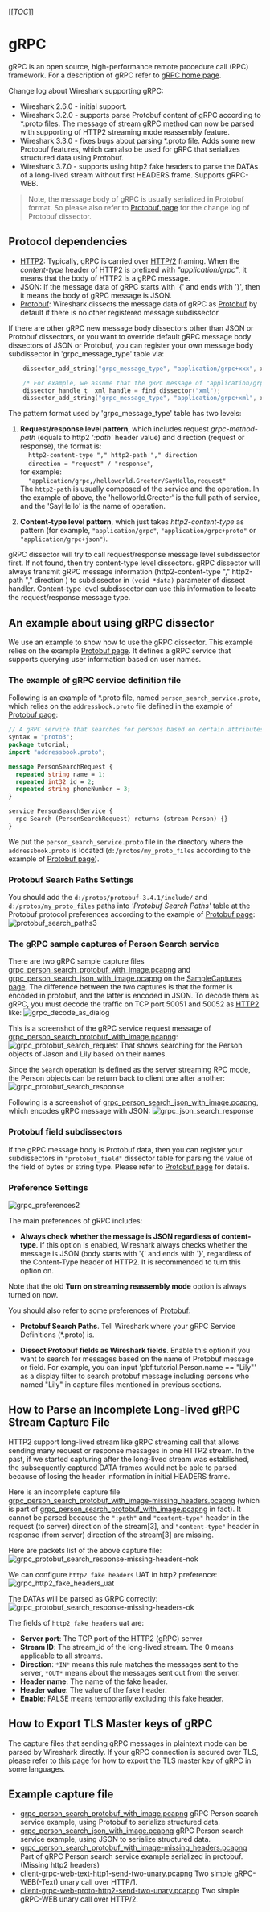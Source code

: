 [[_TOC_]]

# gRPC

gRPC is an open source, high-performance remote procedure call (RPC) framework. For a description of gRPC refer to [gRPC home page](https://grpc.io/).

Change log about Wireshark supporting gRPC:
- Wireshark 2.6.0 - initial support.
- Wireshark 3.2.0 - supports parse Protobuf content of gRPC according to *.proto files. The message of stream gRPC method can now be parsed with supporting of HTTP2 streaming mode reassembly feature.
- Wireshark 3.3.0 - fixes bugs about parsing *.proto file. Adds some new Protobuf features, which can also be used for gRPC that serializes structured data using Protobuf.
- Wireshark 3.7.0 - supports using http2 fake headers to parse the DATAs of a long-lived stream without first HEADERS frame. Supports gRPC-WEB.

>Note, the message body of gRPC is usually serialized in Protobuf format. So please also refer to [Protobuf page](/Protobuf) for the change log of Protobuf dissector.

## Protocol dependencies

- [HTTP2](/HTTP2): Typically, gRPC is carried over [HTTP/2](/HTTP2) framing. When the *content-type* header of HTTP2 is prefixed with *"application/grpc"*, it means that the body of HTTP2 is a gRPC message.
- JSON: If the message data of gRPC starts with '{' and ends with '}', then it means the body of gRPC message is JSON.
- [Protobuf](/Protobuf): Wireshark dissects the message data of gRPC as [Protobuf](/Protobuf) by default if there is no other registered message subdissector.

If there are other gRPC new message body dissectors other than JSON or Protobuf dissectors, or you want to override default gRPC message body dissectors of JSON or Protobuf, you can register your own message body subdissector in 'grpc_message_type' table via:

```c
    dissector_add_string("grpc_message_type", "application/grpc+xxx", xxx_handle);

    /* For example, we assume that the gRPC message of "application/grpc+xml" is XML. */
    dissector_handle_t  xml_handle = find_dissector("xml");
    dissector_add_string("grpc_message_type", "application/grpc+xml", xml_handle);
```

The pattern format used by 'grpc_message_type' table has two levels:
1. **Request/response level pattern**, which includes request
    *grpc-method-path* (equals to http2 *':path'* header value) and
    direction (request or response), the format is:\
    &nbsp;&nbsp;&nbsp;&nbsp;`http2-content-type "," http2-path "," direction`\
    &nbsp;&nbsp;&nbsp;&nbsp;`direction = "request" / "response"`,\
    for example:\
    &nbsp;&nbsp;&nbsp;&nbsp;`"application/grpc,/helloworld.Greeter/SayHello,request"`\
    The `http2-path` is usually composed of the service and the operation. In the example of above, the 'helloworld.Greeter' is the full path of service, and the 'SayHello' is the name of operation.

2. **Content-type level pattern**, which just takes *http2-content-type*
    as pattern (for example, `"application/grpc"`,
    `"application/grpc+proto"` or `"application/grpc+json"`).

gRPC dissector will try to call request/response message level subdissector first. If not found, then try content-type level dissectors. gRPC dissector will always transmit gRPC message information (http2-content-type "," http2-path "," direction ) to subdissector in `(void *data)` parameter of dissect handler. Content-type level subdissector can use this information to locate the request/response message type.

## An example about using gRPC dissector

We use an example to show how to use the gRPC dissector. This example relies on the example [Protobuf page](/Protobuf). It defines a gRPC service that supports querying user information based on user names.

### The example of gRPC service definition file

Following is an example of *.proto file, named `person_search_service.proto`, which relies on the `addressbook.proto` file defined in the example of [Protobuf page](/Protobuf):

```protobuf
// A gRPC service that searches for persons based on certain attributes.
syntax = "proto3";
package tutorial;
import "addressbook.proto";

message PersonSearchRequest {
  repeated string name = 1;
  repeated int32 id = 2;
  repeated string phoneNumber = 3;
}

service PersonSearchService {
  rpc Search (PersonSearchRequest) returns (stream Person) {}
}
```

We put the `person_search_service.proto` file in the directory where the `addressbook.proto` is located (`d:/protos/my_proto_files` according to the example of [Protobuf page](/Protobuf)).

### Protobuf Search Paths Settings

You should add the `d:/protos/protobuf-3.4.1/include/` and `d:/protos/my_proto_files` paths into *'Protobuf Search Paths'* table at the Protobuf protocol preferences according to the example of [Protobuf page](/Protobuf):
![protobuf_search_paths3](uploads/ef4dcbbb9f0656f55e66bb5ac3f4c733/protobuf_search_paths3.png)

### The gRPC sample captures of Person Search service 

There are two gRPC sample capture files [grpc_person_search_protobuf_with_image.pcapng](uploads/f6fcdceb0248669c0b057bd15d45ab6f/grpc_person_search_protobuf_with_image.pcapng) and [grpc_person_search_json_with_image.pcapng](uploads/88c03db83efb2e3253c88f853d40477b/grpc_person_search_json_with_image.pcapng) on the [SampleCaptures page](/SampleCaptures). The difference between the two captures is that the former is encoded in protobuf, and the latter is encoded in JSON. To decode them as gRPC, you must decode the traffic on TCP port 50051 and 50052 as [HTTP2](/HTTP2) like:
![grpc_decode_as_dialog](uploads/12781fb0bc9407533583f9711549be4c/grpc_decode_as_dialog.png)

This is a screenshot of the gRPC service request message of [grpc_person_search_protobuf_with_image.pcapng](uploads/f6fcdceb0248669c0b057bd15d45ab6f/grpc_person_search_protobuf_with_image.pcapng):
![grpc_protobuf_search_request](uploads/c9039f6c54000f995d5a147b5c008437/grpc_protobuf_search_request.png)
That shows searching for the Person objects of Jason and Lily based on their names. 

Since the `Search` operation is defined as the server streaming RPC mode, the Person objects can be return back to client one after another:
![grpc_protobuf_search_response](uploads/6f67809afa982555f23920f96c4d24c8/grpc_protobuf_search_response.png)

Following is a screenshot of [grpc_person_search_json_with_image.pcapng](uploads/88c03db83efb2e3253c88f853d40477b/grpc_person_search_json_with_image.pcapng), which encodes gRPC message with JSON:
![grpc_json_search_response](uploads/06d3e0918e64e39399efce304bc50043/grpc_json_search_response.png)

### Protobuf field subdissectors

If the gRPC message body is Protobuf data, then you can register your subdissectors in `"protobuf_field"` dissector table for parsing the value of the field of bytes or string type. Please refer to [Protobuf page](/Protobuf) for details.

### Preference Settings

![grpc_preferences2](uploads/ee3ef51edfde38576232e48b4d6530da/grpc_preferences2.png)

The main preferences of gRPC includes:

- **Always check whether the message is JSON regardless of content-type**. If this option is enabled, Wireshark always checks whether the message is JSON (body starts with '{' and ends with '}', regardless of the Content-Type header of HTTP2. It is recommended to turn this option on.

Note that the old **Turn on streaming reassembly mode** option is always turned on now.

You should also refer to some preferences of [Protobuf](/Protobuf):

- **Protobuf Search Paths**. Tell Wireshark where your gRPC Service Definitions (*.proto) is.

- **Dissect Protobuf fields as Wireshark fields**. Enable this option if you want to search for messages based on the name of Protobuf message or field. For example, you can input 'pbf.tutorial.Person.name == "Lily"' as a display filter to search protobuf message including persons who named "Lily" in capture files mentioned in previous sections.

## How to Parse an Incomplete Long-lived gRPC Stream Capture File

HTTP2 support long-lived stream like gRPC streaming call that allows sending many request or response messages in one HTTP2 stream. In the past, if we started capturing after the long-lived stream was established, the subsequently captured DATA frames would not be able to parsed because of losing the header information in initial HEADERS frame.

Here is an incomplete capture file [grpc_person_search_protobuf_with_image-missing_headers.pcapng](uploads/4873a655be41de4419b70899c74a282b/grpc_person_search_protobuf_with_image-missing_headers.pcapng) (which is part of [grpc_person_search_protobuf_with_image.pcapng](uploads/f6fcdceb0248669c0b057bd15d45ab6f/grpc_person_search_protobuf_with_image.pcapng) in fact). It cannot be parsed because the `":path"` and `"content-type"` header in the request (to server) direction of the stream\[3\], and `"content-type"` header in response (from server) direction of the stream\[3\] are missing.

Here are packets list of the above capture file:
![grpc_protobuf_search_response-missing-headers-nok](uploads/a8e304645c1f2de4559dcd0c603216b4/grpc_protobuf_search_response-missing-headers-nok.png)

We can configure `http2 fake headers` UAT in http2 preference:
![grpc_http2_fake_headers_uat](uploads/183ed3e569a6eed697735f8c7fb60776/grpc_http2_fake_headers_uat.png)

The DATAs will be parsed as GRPC correctly:
![grpc_protobuf_search_response-missing-headers-ok](uploads/514d53f9ee0828432b863c04f2ca730e/grpc_protobuf_search_response-missing-headers-ok.png)

The fields of `http2_fake_headers` uat are:

* **Server port**: The TCP port of the HTTP2 (gRPC) server
* **Stream ID**: The stream_id of the long-lived stream. The 0 means applicable to all streams.
* **Direction**: `*IN*` means this rule matches the messages sent to the server, `*OUT*` means about the messages sent out from the server.
* **Header name**: The name of the fake header.
* **Header value**: The value of the fake header.
* **Enable**: FALSE means temporarily excluding this fake header. 

## How to Export TLS Master keys of gRPC

The capture files that sending gRPC messages in plaintext mode can be parsed by Wireshark directly. If your gRPC connection is secured over TLS, please refer to [this page](/How-to-Export-TLS-Master-keys-of-gRPC) for how to export the TLS master key of gRPC in some languages.

## Example capture file

- [grpc_person_search_protobuf_with_image.pcapng](uploads/f6fcdceb0248669c0b057bd15d45ab6f/grpc_person_search_protobuf_with_image.pcapng) gRPC Person search service example, using Protobuf to serialize structured data.
- [grpc_person_search_json_with_image.pcapng](uploads/88c03db83efb2e3253c88f853d40477b/grpc_person_search_json_with_image.pcapng) gRPC Person search service example, using JSON to serialize structured data.
- [grpc_person_search_protobuf_with_image-missing_headers.pcapng](uploads/4873a655be41de4419b70899c74a282b/grpc_person_search_protobuf_with_image-missing_headers.pcapng) Part of gRPC Person search service example serialized in protobuf. (Missing http2 headers)
- [client-grpc-web-text-http1-send-two-unary.pcapng](uploads/a80406b4ecea28fdb70d3fb6e47f9d15/client-grpc-web-text-http1-send-two-unary.pcapng) Two simple gRPC-WEB(-Text) unary call over HTTP/1.
- [client-grpc-web-proto-http2-send-two-unary.pcapng](uploads/c9a43900bd7b4ffd6454fb2e75c2c906/client-grpc-web-proto-http2-send-two-unary.pcapng) Two simple gRPC-WEB unary call over HTTP/2.
